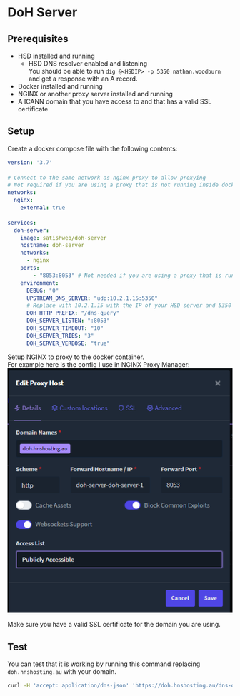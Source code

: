 # DoH Server

## Prerequisites
- HSD installed and running
  - HSD DNS resolver enabled and listening  
  You should be able to run `dig @<HSDIP> -p 5350 nathan.woodburn` and get a response with an A record.
- Docker installed and running
- NGINX or another proxy server installed and running
- A ICANN domain that you have access to and that has a valid SSL certificate
  
## Setup
Create a docker compose file with the following contents:
```yaml
version: '3.7'

# Connect to the same network as nginx proxy to allow proxying
# Not required if you are using a proxy that is not running inside docker
networks:
  nginx:
    external: true

services:
  doh-server:
    image: satishweb/doh-server
    hostname: doh-server
    networks:
      - nginx
    ports:
        - "8053:8053" # Not needed if you are using a proxy that is running inside docker
    environment:
      DEBUG: "0"
      UPSTREAM_DNS_SERVER: "udp:10.2.1.15:5350"
      # Replace with 10.2.1.15 with the IP of your HSD server and 5350 with the port you are using for the HSD DNS resolver
      DOH_HTTP_PREFIX: "/dns-query"
      DOH_SERVER_LISTEN: ":8053"
      DOH_SERVER_TIMEOUT: "10"
      DOH_SERVER_TRIES: "3"
      DOH_SERVER_VERBOSE: "true"

```


Setup NGINX to proxy to the docker container.  
For example here is the config I use in NGINX Proxy Manager:  
![NGINX Proxy Manager Config](doh_nginx.png)  

Make sure you have a valid SSL certificate for the domain you are using.


## Test
You can test that it is working by running this command replacing `doh.hnshosting.au` with your domain.

```sh
curl -H 'accept: application/dns-json' 'https://doh.hnshosting.au/dns-query?name=nathan.woodburn&type=A' | jq .
```
